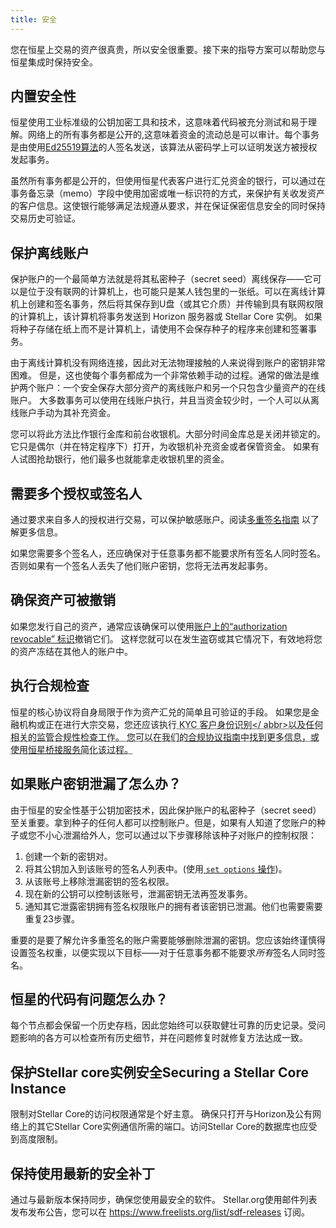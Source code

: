 ```yaml
---
title: 安全
---
```


您在恒星上交易的资产很真贵，所以安全很重要。接下来的指导方案可以帮助您与恒星集成时保持安全。

## 内置安全性

恒星使用工业标准级的公钥加密工具和技术，这意味着代码被充分测试和易于理解。网络上的所有事务都是公开的,这意味着资金的流动总是可以审计。每个事务是由使用[Ed25519算法](https://ed25519.cr.yp.to)的人签名发送，该算法从密码学上可以证明发送方被授权发起事务。

虽然所有事务都是公开的，但使用恒星代表客户进行汇兑资金的银行，可以通过在事务备忘录（memo）字段中使用加密或唯一标识符的方式，来保护有关收发资产的客户信息。这使银行能够满足法规遵从要求，并在保证保密信息安全的同时保持交易历史可验证。


## 保护离线账户

保护账户的一个最简单方法就是将其私密种子（secret seed）离线保存——它可以是位于没有联网的计算机上，也可能只是某人钱包里的一张纸。可以在离线计算机上创建和签名事务，然后将其保存到U盘（或其它介质）并传输到具有联网权限的计算机上，该计算机将事务发送到 Horizon 服务器或 Stellar Core 实例。 如果将种子存储在纸上而不是计算机上，请使用不会保存种子的程序来创建和签署事务。

由于离线计算机没有网络连接，因此对无法物理接触的人来说得到账户的密钥非常困难。 但是，这也使每个事务都成为一个非常依赖手动的过程。通常的做法是维护两个账户：一个安全保存大部分资产的离线账户和另一个只包含少量资产的在线账户。 大多数事务可以使用在线账户执行，并且当资金较少时，一个人可以从离线账户手动为其补充资金。

您可以将此方法比作银行金库和前台收银机。大部分时间金库总是关闭并锁定的。它只是偶尔（并在特定程序下）打开，为收银机补充资金或者保管资金。 如果有人试图抢劫银行，他们最多也就能拿走收银机里的资金。


## 需要多个授权或签名人

通过要求来自多人的授权进行交易，可以保护敏感账户。阅读[多重签名指南](concepts/multi-sig.md) 以了解更多信息。

如果您需要多个签名人，还应确保对于任意事务都不能要求所有签名人同时签名。否则如果有一个签名人丢失了他们账户密钥，您将无法再发起事务。


## 确保资产可被撤销

如果您发行自己的资产，通常应该确保可以使用[账户上的“authorization revocable” 标识](concepts/accounts.md#flags)撤销它们。 这样您就可以在发生盗窃或其它情况下，有效地将您的资产冻结在其他人的账户中。


## 执行合规检查

恒星的核心协议将自身局限于作为资产汇兑的简单且可验证的手段。 如果您是金融机构或正在进行大宗交易，您还应该执行<abbr title="Know Your Customer"> KYC 客户身份识别</ abbr>以及任何相关的监管合规性检查工作。 您可以在我们的[合规协议指南](compliance-protocol.md)中找到更多信息，或使用[恒星桥接服务](https://github.com/stellar/bridge-server)简化该过程。


## 如果账户密钥泄漏了怎么办？

由于恒星的安全性基于公钥加密技术，因此保护账户的私密种子（secret seed）至关重要。拿到种子的任何人都可以控制账户。但是，如果有人知道了您账户的种子或您不小心泄漏给外人，您可以通过以下步骤移除该种子对账户的控制权限：

1. 创建一个新的密钥对。
2. 将其公钥加入到该账号的签名人列表中。(使用[ `set options` 操作](concepts/list-of-operations.md#set-options))。
3. 从该账号上移除泄漏密钥的签名权限。
4. 现在新的公钥可以控制该账号，泄漏密钥无法再签发事务。
5. 通知其它泄露密钥拥有签名权限账户的拥有者该密钥已泄漏。他们也需要需要重复23步骤。

重要的是要了解允许多重签名的账户需要能够删除泄漏的密钥。您应该始终谨慎得设置签名权重，以便实现以下目标——对于任意事务都不能要求*所有*签名人同时签名。


## 恒星的代码有问题怎么办？

每个节点都会保留一个历史存档，因此您始终可以获取健壮可靠的历史记录。受问题影响的各方可以检查所有历史细节，并在问题修复时就修复方法达成一致。


## 保护Stellar core实例安全Securing a Stellar Core Instance

限制对Stellar Core的访问权限通常是个好主意。 确保只打开与Horizon及公有网络上的其它Stellar Core实例通信所需的端口。访问Stellar Core的数据库也应受到高度限制。


## 保持使用最新的安全补丁

通过与最新版本保持同步，确保您使用最安全的软件。 Stellar.org使用邮件列表发布发布公告，您可以在 https://www.freelists.org/list/sdf-releases 订阅。
